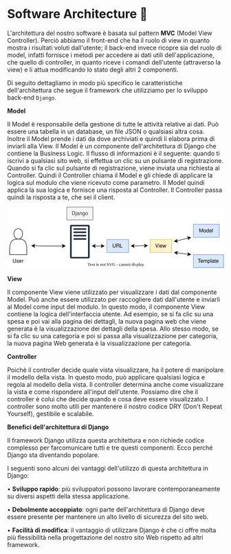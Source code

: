 ﻿# Software Architecture 🧱 
L'architettura del nostro software è basata sul pattern **MVC** (Model View Controller). Perciò abbiamo il front-end che ha il ruolo di view in quanto mostra i risultati voluti dall'utente; il back-end invece ricopre sia del ruolo di model, infatti fornisce i metodi per accedere ai dati utili dell'applicazione, che quello di controller, in quanto riceve i comandi dell'utente (attraverso la view) e li attua modificando lo stato degli altri 2 componenti.

Di seguito dettagliamo in modo più specifico le caratteristiche dell'architettura che segue il framework che utilizziamo per lo sviluppo back-end `Django`.


**Model**

Il Model è responsabile della gestione di tutte le attività relative ai dati. Può essere una tabella in un database, un file JSON o qualsiasi altra cosa.
Inoltre il Model prende i dati da dove archiviati e quindi li elabora prima di inviarli alla View.
Il Model è un componente dell'architettura di Django che contiene la Business Logic.
Il flusso di informazioni è il seguente: quando ti iscrivi a qualsiasi sito web, si effettua un clic su un pulsante di registrazione. Quando si fa clic sul pulsante di registrazione, viene inviata una richiesta al Controller. Quindi il Controller chiama il Model e gli chiede di applicare la logica sul modulo che viene ricevuto come parametro. Il Model quindi applica la sua logica e fornisce una risposta al Controller. Il Controller passa quindi la risposta a te, che sei il client.

![Image not found](./images/software_architecture.svg)


**View**

Il componente View viene utilizzato per visualizzare i dati dal componente Model. Può anche essere utilizzato per raccogliere dati dall'utente e inviarli al Model come input del modulo.
In questo modo, il componente View contiene la logica dell'interfaccia utente.
Ad esempio, se si fa clic su una spesa e poi vai alla pagina dei dettagli, la nuova pagina web che viene generata è la visualizzazione dei dettagli della spesa. Allo stesso modo, se si fa clic su una categoria e poi si passa alla visualizzazione per categoria, la nuova pagina Web generata è la visualizzazione per categoria.


**Controller**

Poichè il controller decide quale vista visualizzare, ha il potere di manipolare il modello della vista.
In questo modo, può applicare qualsiasi logica e regola al modello della vista. Il controller determina anche come visualizzare la vista e come rispondere all'input dell'utente.
Possiamo dire che il controller è colui che decide quando e cosa deve essere visualizzato. I controller sono molto utili per mantenere il nostro codice DRY (Don't Repeat Yourself), gestibile e scalabile.


**Benefici dell'architettura di Django**

Il framework Django utilizza questa architettura e non richiede codice complesso per farcomunicare tutti e tre questi componenti. Ecco perché Django sta diventando popolare.

I seguenti sono alcuni dei vantaggi dell'utilizzo di questa architettura in Django:

• **Sviluppo rapido**: più sviluppatori possono lavorare contemporaneamente su diversi aspetti della stessa applicazione. 

• **Debolmente accoppiato**: ogni parte dell'architettura di Django deve essere presente per mantenere un alto livello di sicurezza del sito web.

• **Facilità di modifica**: il vantaggio di utilizzare Django è che ci offre molta più flessibilità nella progettazione del nostro sito Web rispetto ad altri framework.







